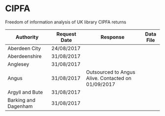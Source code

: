 # CIPFA

Freedom of information analysis of UK library CIPFA returns

| Authority | Request Date | Response | Data File |
| --------- | ------------ | -------- | --------- |
| Aberdeen City | 24/08/2017 |  |  |
| Aberdeenshire | 31/08/2017 |  |  |
| Anglesey | 31/08/2017 |  |  |
| Angus | 31/08/2017 | Outsourced to Angus Alive. Contacted on 01/09/2017 |  |
| Argyll and Bute | 31/08/2017 |  |  |
| Barking and Dagenham | 31/08/2017 |  |  |


